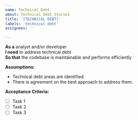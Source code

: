 ```yaml
---
name: Technical Debt
about: Technical Debt Stories
title: '[TECHNICAL DEBT]'
labels: 'technical debt'
assignees: ''

---
```


**As a** analyst and/or developer  
**I need** to address technical debt  
**So that** the codebase is maintainable and performs efficiently  

**Assumptions:** 
* Technical debt areas are identified.
* There is agreement on the best approach to address them.

**Acceptance Criteria:**
- [ ] Task 1
- [ ] Task 2
- [ ] Task 3
